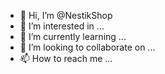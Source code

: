 - 👋 Hi, I’m @NestikShop
- 👀 I’m interested in ...
- 🌱 I’m currently learning ...
- 💞️ I’m looking to collaborate on ...
- 📫 How to reach me ...

<!---
NestikShop/NestikShop is a ✨ special ✨ repository because its `README.md` (this file) appears on your GitHub profile.
You can click the Preview link to take a look at your changes.
--->
